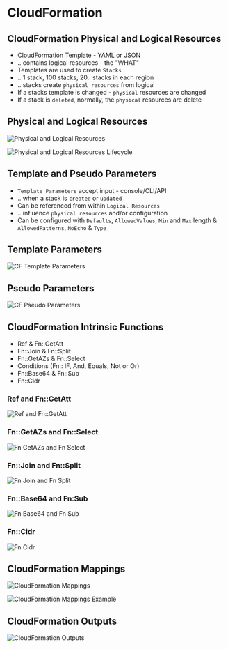 # CloudFormation

## CloudFormation Physical and Logical Resources

- CloudFormation Template - YAML or JSON
- .. contains logical resources - the "WHAT"
- Templates are used to create `Stacks`
- .. 1 stack, 100 stacks, 20.. stacks in each region
- .. stacks create `physical resources` from logical
- If a stacks template is changed - `physical` resources are changed
- If a stack is `deleted`, normally, the `physical` resources are delete

## Physical and Logical Resources

![Physical and Logical Resources](../images/cf-physical-and-logical-resources.png)

![Physical and Logical Resources Lifecycle](../images/cf-physical-and-logical-resources-lifecycle.png)

## Template and Pseudo Parameters

- `Template Parameters` accept input - console/CLI/API
- .. when a stack is `created` or `updated`
- Can be referenced from within `Logical Resources`
- .. influence `physical resources` and/or configuration
- Can be configured with `Defaults`, `AllowedValues`, `Min` and `Max` length & `AllowedPatterns`, `NoEcho` & `Type`

## Template Parameters

![CF Template Parameters](../images/cf-template-parameters.png)

## Pseudo Parameters

![CF Pseudo Parameters](../images/cf-pseudo-parameters.png)

## CloudFormation Intrinsic Functions

- Ref & Fn::GetAtt
- Fn::Join & Fn::Split
- Fn::GetAZs & Fn::Select
- Conditions (Fn:: IF, And, Equals, Not or Or)
- Fn::Base64 & Fn::Sub
- Fn::Cidr

### Ref and Fn::GetAtt

![Ref and Fn::GetAtt](../images/ref-and-fn-getatt.png)

### Fn::GetAZs and Fn::Select

![Fn GetAZs and Fn Select](../images/fn-getazs-and-fn-select.png)

### Fn::Join and Fn::Split

![Fn Join and Fn Split](../images/fn-join-and-fn-split.png)

### Fn::Base64 and Fn:Sub

![Fn Base64 and Fn Sub](../images/fn-base64-and-fn-sub.png)

### Fn::Cidr

![Fn Cidr](../images/fn-cidr.png)

## CloudFormation Mappings

![CloudFormation Mappings](../images/cf-mappings.png)

![CloudFormation Mappings Example](../images/cf-mappings-example.png)

## CloudFormation Outputs

![CloudFormation Outputs](../images/cf-outputs.png)
